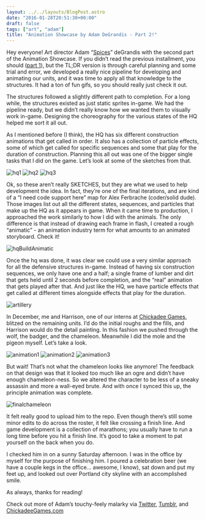 ```yaml
---
layout: ../../layouts/BlogPost.astro
date: "2016-01-28T20:51:30+00:00"
draft: false
tags: ["art", "adam"]
title: "Animation Showcase by Adam DeGrandis - Part 2!"
---
```


Hey everyone! Art director Adam “[Spices](https://twitter.com/adamdegrandis)” deGrandis with the second part of the Animation Showcase. If you didn’t read the previous installment, you should ([part 1](http://blog.pocketwatchgames.com/post/137318209381/animation-showcase-by-adam-degrandis-part-1)), but the TL;DR version is through careful planning and some trial and error, we developed a really nice pipeline for developing and animating our units, and it was time to apply all that knowledge to the structures. It had a ton of fun gifs, so you should really just check it out.

The structures followed a slightly different path to completion. For a long while, the structures existed as just static sprites in-game. We had the pipeline ready, but we didn’t really know how we wanted them to visually work in-game. Designing the choreography for the various states of the HQ helped me sort it all out.

As I mentioned before (I think), the HQ has six different construction animations that get called in order. It also has a collection of particle effects, some of which get called for specific sequences and some that play for the duration of construction. Planning this all out was one of the bigger single tasks that I did on the game. Let’s look at some of the sketches from that.

![hq1](http://i.imgur.com/yhdliwM.jpg)
![hq2](http://i.imgur.com/dc2XTZS.jpg)
![hq3](http://i.imgur.com/vIWbp3X.jpg)

Ok, so these aren’t really SKETCHES, but they are what we used to help development the idea. In fact, they’re one of the final iterations, and are kind of a “I need code support here” map for Alex Ferbrache (coder/solid dude). Those images list out all the different states, sequences, and particles that make up the HQ as it appears in game. When it came time to production, I approached the work similarly to how I did with the animals. The only difference is that instead of drawing each frame in flash, I created a rough “animatic” - an animation industry term for what amounts to an animated storyboard. Check it!

![hqBuildAnimatic](http://i.imgur.com/XgZJdLb.gif)

Once the hq was done, it was clear we could use a very similar approach for all the defensive structures in-game. Instead of having six construction sequences, we only have one and a half; a single frame of lumber and dirt that gets held until 2 seconds before completion, and the “real” animation that gets played after that. And just like the HQ, we have particle effects that get called at different times alongside effects that play for the duration.

![artillery](http://i.imgur.com/ltbkqbl.gif)

In December, me and Harrison, one of our interns at [Chickadee Games](http://www.chickadeegames.com), blitzed on the remaining units. I’d do the initial roughs and the fills, and Harrison would do the detail painting. In this fashion we pushed through the wolf, the badger, and the chameleon. Meanwhile I did the mole and the pigeon myself. Let’s take a look.

![animation1](http://i.imgur.com/jXBSiZ5.gif)
![animation2](http://i.imgur.com/jLoM8KP.gif)
![animation3](http://i.imgur.com/RaEDJWi.gif)

But wait! That’s not what the chameleon looks like anymore! The feedback on that design was that it looked too much like an ogre and didn’t have enough chameleon-ness. So we altered the character to be less of a sneaky assassin and more a wall-eyed brute. And with once I synced this up, the principle animation was complete.

![finalchameleon](http://i.imgur.com/lWz5dpi.gif)

It felt really good to upload him to the repo. Even though there’s still some minor edits to do across the roster, it felt like crossing a finish line. And game development is a collection of marathons; you usually have to run a long time before you hit a finish line. It’s good to take a moment to pat yourself on the back when you do.

I checked him in on a sunny Saturday afternoon. I was in the office by myself for the purpose of finishing him. I poured a celebration beer (we have a couple kegs in the office… awesome, I know), sat down and put my feet up, and looked out over Portland city skyline with an accomplished smile.

As always, thanks for reading!

Check out more of Adam’s touchy-feely malarky via [Twitter](https://twitter.com/adamdegrandis), [Tumblr](https://adamdegrandis.tumblr.com), and [ChickadeeGames.com](http://www.chickadeegames.com)
